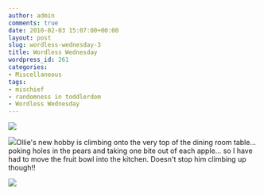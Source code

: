 ```yaml
---
author: admin
comments: true
date: 2010-02-03 15:07:00+00:00
layout: post
slug: wordless-wednesday-3
title: Wordless Wednesday
wordpress_id: 261
categories:
- Miscellaneous
tags:
- mischief
- randomness in toddlerdom
- Wordless Wednesday
---
```


[![](http://4.bp.blogspot.com/_C-ub7-hXVgE/S2mSBbCz_iI/AAAAAAAAILw/8Q5EwJORBHA/s400/IMG_6460.JPG)](http://4.bp.blogspot.com/_C-ub7-hXVgE/S2mSBbCz_iI/AAAAAAAAILw/8Q5EwJORBHA/s1600/IMG_6460.JPG)  


[![](http://4.bp.blogspot.com/_C-ub7-hXVgE/S2mSgBrgc0I/AAAAAAAAIL4/JbKR2KY3Gb0/s400/IMG_6461.JPG)](http://4.bp.blogspot.com/_C-ub7-hXVgE/S2mSgBrgc0I/AAAAAAAAIL4/JbKR2KY3Gb0/s1600/IMG_6461.JPG)Ollie's new hobby is climbing onto the very top of the dining room table... poking holes in the pears and taking one bite out of each apple... so I have had to move the fruit bowl into the kitchen.  Doesn't stop him climbing up though!!

![](https://blogger.googleusercontent.com/tracker/251139911615938991-8472564299565424142?l=www.outmumbered.com)

